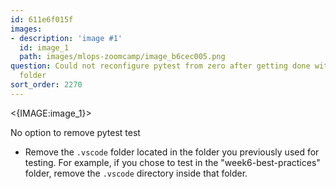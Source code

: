 ```yaml
---
id: 611e6f015f
images:
- description: 'image #1'
  id: image_1
  path: images/mlops-zoomcamp/image_b6cec005.png
question: Could not reconfigure pytest from zero after getting done with previous
  folder
sort_order: 2270
---
```


<{IMAGE:image_1}>

No option to remove pytest test

- Remove the `.vscode` folder located in the folder you previously used for testing. For example, if you chose to test in the "week6-best-practices" folder, remove the `.vscode` directory inside that folder.
